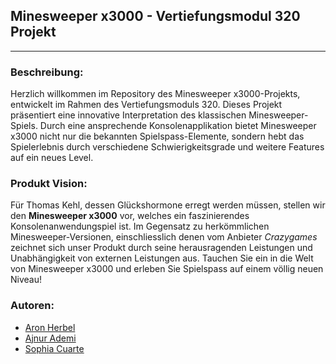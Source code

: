 ## Minesweeper x3000 - Vertiefungsmodul 320 Projekt
---

### Beschreibung:
Herzlich willkommen im Repository des Minesweeper x3000-Projekts, entwickelt im Rahmen des Vertiefungsmoduls 320. Dieses Projekt präsentiert eine innovative Interpretation des klassischen Minesweeper-Spiels. Durch eine ansprechende Konsolenapplikation bietet Minesweeper x3000 nicht nur die bekannten Spielspass-Elemente, sondern hebt das Spielerlebnis durch verschiedene Schwierigkeitsgrade und weitere Features auf ein neues Level.

### Produkt Vision:
Für Thomas Kehl,
dessen Glückshormone erregt werden müssen,
stellen wir den **Minesweeper x3000** vor,
welches ein faszinierendes Konsolenanwendungspiel ist.
Im Gegensatz zu herkömmlichen Minesweeper-Versionen, einschliesslich denen vom Anbieter *Crazygames*
zeichnet sich unser Produkt durch seine herausragenden Leistungen und Unabhängigkeit von externen Leistungen aus.
Tauchen Sie ein in die Welt von Minesweeper x3000 und erleben Sie Spielspass auf einem völlig neuen Niveau!

### Autoren:
- [Aron Herbel](https://github.com/aronherbel)
- [Ajnur Ademi](https://github.com/ajnurademi)
- [Sophia Cuarte](https://github.com/sophiacuarte)


